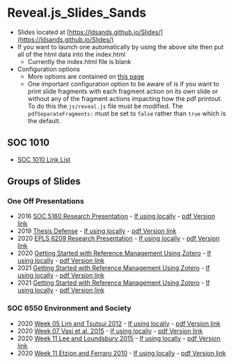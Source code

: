# Reveal.js_Slides_Sands

<!-- link to this slide [here](https://github.com/ldsands/Slides/blob/master/SlideLinks.md) -->

- Slides located at [https://ldsands.github.io/Slides/](https://ldsands.github.io/Slides/)
- If you want to launch one automatically by using the above site then put all of the html data into the index.html
    - Currently the index.html file is blank
- Configuration options
    - More options are contained on [this page](https://github.com/hakimel/reveal.js)
    - One important configuration option to be aware of is if you want to print slide fragments with each fragment action on its own slide or without any of the fragment actions impacting how the pdf printout. To do this the `js/reveal.js` file must be modified. The `pdfSeparateFragments:` must be set to `false` rather than `true` which is the default.

## SOC 1010

- [SOC 1010 Link List](https://github.com/ldsands/Slides/blob/master/SOC1010.md)

## Groups of Slides

### One Off Presentations

- 2016 [SOC 5160 Research Presentation](https://ldsands.github.io/Slides/MainSlides/OneOffPresentations/2016_12_Levi_Sands_5160_Res_Pres.html) - [If using locally](Slides/MainSlides/OneOffPresentations/2016_12_Levi_Sands_5160_Res_Pres.html) - [pdf Version link](https://ldsands.github.io/Slides/MainSlides/OneOffPresentations/2016_12_Levi_Sands_5160_Res_Pres.html?print-pdf)
- 2019 [Thesis Defense](https://ldsands.github.io/Slides/MainSlides/OneOffPresentations/Levi_Sands_Thesis_Presentation.html) - [If using locally](Slides/MainSlides/OneOffPresentations/Levi_Sands_Thesis_Presentation.html) - [pdf Version link](https://ldsands.github.io/Slides/MainSlides/OneOffPresentations/Levi_Sands_Thesis_Presentation.html?print-pdf)
- 2020 [EPLS 6209 Research Presentation](https://ldsands.github.io/Slides/MainSlides/OneOffPresentations/2020_05_Levi_Sands_EPLS_6209_Presentation.html) - [If using locally](Slides/MainSlides/OneOffPresentations/2020_05_Levi_Sands_EPLS_6209_Presentation.html) - [pdf Version link](https://ldsands.github.io/Slides/MainSlides/OneOffPresentations/2020_05_Levi_Sands_EPLS_6209_Presentation.html?print-pdf)
- 2020 [Getting Started with Reference Management Using Zotero](https://ldsands.github.io/Slides/MainSlides/OneOffPresentations/2020_09_Levi_Sands_Ref_Man_Zotero.html) - [If using locally](Slides/MainSlides/OneOffPresentations/2020_09_Levi_Sands_Ref_Man_Zotero.html) - [pdf Version link](https://ldsands.github.io/Slides/MainSlides/OneOffPresentations/2020_09_Levi_Sands_Ref_Man_Zotero.html?print-pdf)
- 2021 [Getting Started with Reference Management Using Zotero](https://ldsands.github.io/Slides/MainSlides/OneOffPresentations/2021_10_01_Levi_Sands_Ref_Man_Zotero.html) - [If using locally](Slides/MainSlides/OneOffPresentations/2021_10_01_Levi_Sands_Ref_Man_Zotero.html) - [pdf Version link](https://ldsands.github.io/Slides/MainSlides/OneOffPresentations/2021_10_01_Levi_Sands_Ref_Man_Zotero.html?print-pdf)
- 2021 [Getting Started with Reference Management Using Zotero](https://ldsands.github.io/Slides/MainSlides/OneOffPresentations/2021_10_23_Levi_Sands_SSSR_RRA_Apostate.html) - [If using locally](Slides/MainSlides/OneOffPresentations/2021_10_23_Levi_Sands_SSSR_RRA_Apostate.html) - [pdf Version link](https://ldsands.github.io/Slides/MainSlides/OneOffPresentations/2021_10_23_Levi_Sands_SSSR_RRA_Apostate.html?print-pdf)

### SOC 6550 Environment and Society

- 2020 [Week 05 Lim and Tsutsui 2012](https://ldsands.github.io/Slides/MainSlides/2020_01_SOC_6550_Environment_and_Society/WWeek_05_Lim_and_Tsutsui_2012_Levi_Sands.html) - [If using locally](Slides/MainSlides/2020_01_SOC_6550_Environment_and_Society/WWeek_05_Lim_and_Tsutsui_2012_Levi_Sands.html) - [pdf Version link](https://ldsands.github.io/Slides/MainSlides/2020_01_SOC_6550_Environment_and_Society/WWeek_05_Lim_and_Tsutsui_2012_Levi_Sands.html?print-pdf)
- 2020 [Week 07 Vasi et al. 2015](https://ldsands.github.io/Slides/MainSlides/2020_01_SOC_6550_Environment_and_Society/Week_07_Vasi_et_al_2015_Levi_Sands.html) - [If using locally](Slides/MainSlides/2020_01_SOC_6550_Environment_and_Society/Week_07_Vasi_et_al_2015_Levi_Sands.html) - [pdf Version link](https://ldsands.github.io/Slides/MainSlides/2020_01_SOC_6550_Environment_and_Society/Week_07_Vasi_et_al_2015_Levi_Sands.html?print-pdf)
- 2020 [Week 11 Lee and Loundsbury 2015](https://ldsands.github.io/Slides/MainSlides/2020_01_SOC_6550_Environment_and_Society/Week_11_Lee_and_Lounsbury_2015_Levi_Sands.html) - [If using locally](Slides/MainSlides/2020_01_SOC_6550_Environment_and_Society/Week_11_Lee_and_Lounsbury_2015_Levi_Sands.html) - [pdf Version link](https://ldsands.github.io/Slides/MainSlides/2020_01_SOC_6550_Environment_and_Society/Week_11_Lee_and_Lounsbury_2015_Levi_Sands.html?print-pdf)
- 2020 [Week 11 Etzion and Ferraro 2010](https://ldsands.github.io/Slides/MainSlides/2020_01_SOC_6550_Environment_and_Society/Week_11_Etzion_and_Ferraro_2010_Levi_Sands.html) - [If using locally](Slides/MainSlides/2020_01_SOC_6550_Environment_and_Society/Week_11_Etzion_and_Ferraro_2010_Levi_Sands.html) - [pdf Version link](https://ldsands.github.io/Slides/MainSlides/2020_01_SOC_6550_Environment_and_Society/Week_11_Etzion_and_Ferraro_2010_Levi_Sands.html?print-pdf)

<!--
### Poli Soc Comp Topics

#### 01 Theories of Power and the State

- [Theories of Power and the State](https://ldsands.github.io/Slides/MainSlides/poli_soc_comp_topics/01_theories_of_power_and_the_state.html) - [If using locally](Slides//MainSlides/poli_soc_comp_topics/01_theories_of_power_and_the_state.html) - [pdf Version link](https://ldsands.github.io/Slides//MainSlides/poli_soc_comp_topics/01_theories_of_power_and_the_state.html?print-pdf)

#### 02 Political Culture

- [Political Culture](https://ldsands.github.io/Slides/MainSlides/poli_soc_comp_topics/02_political_culture.html) - [If using locally](Slides//MainSlides/poli_soc_comp_topics/02_political_culture.html) - [pdf Version link](https://ldsands.github.io/Slides//MainSlides/poli_soc_comp_topics/02_political_culture.html?print-pdf)

#### 03 Political Economy

- [Political Economy](https://ldsands.github.io/Slides/MainSlides/poli_soc_comp_topics/03_political_economy.html) - [If using locally](Slides//MainSlides/poli_soc_comp_topics/03_political_economy.html) - [pdf Version link](https://ldsands.github.io/Slides//MainSlides/poli_soc_comp_topics/03_political_economy.html?print-pdf)

#### 04 Social Relations (Race, Immigration, Family, etc.) and Policymaking

- [Social Relations (Race, Immigration, Family, etc.) and Policymaking](https://ldsands.github.io/Slides/MainSlides/poli_soc_comp_topics/04_social_relations_race_immigration_family_etc_and_policymaking.html) - [If using locally](Slides//MainSlides/poli_soc_comp_topics/04_social_relations_race_immigration_family_etc_and_policymaking.html) - [pdf Version link](https://ldsands.github.io/Slides//MainSlides/poli_soc_comp_topics/04_social_relations_race_immigration_family_etc_and_policymaking.html?print-pdf)

#### 05 Political Participation and Voting

- [Political Participation and Voting](https://ldsands.github.io/Slides/MainSlides/poli_soc_comp_topics/05_political_participation_and_voting.html) - [If using locally](Slides//MainSlides/poli_soc_comp_topics/05_political_participation_and_voting.html) - [pdf Version link](https://ldsands.github.io/Slides//MainSlides/poli_soc_comp_topics/05_political_participation_and_voting.html?print-pdf)

#### 06 Violence and Terrorism

- [Violence and Terrorism](https://ldsands.github.io/Slides/MainSlides/poli_soc_comp_topics/06_violence_and_terrorism.html) - [If using locally](Slides//MainSlides/poli_soc_comp_topics/06_violence_and_terrorism.html) - [pdf Version link](https://ldsands.github.io/Slides//MainSlides/poli_soc_comp_topics/06_violence_and_terrorism.html?print-pdf)

#### 07 Localism, Globalization, and International Governance

- [Localism, Globalization, and International Governance](https://ldsands.github.io/Slides/MainSlides/poli_soc_comp_topics/07_localism_globalization_and_international_governance.html) - [If using locally](Slides//MainSlides/poli_soc_comp_topics/07_localism_globalization_and_international_governance.html) - [pdf Version link](https://ldsands.github.io/Slides//MainSlides/poli_soc_comp_topics/07_localism_globalization_and_international_governance.html?print-pdf)

#### 08 Social Movements and Collective Behavior

- [Social Movements and Collective Behavior](https://ldsands.github.io/Slides/MainSlides/poli_soc_comp_topics/08_social_movements_and_collective_behavior.html) - [If using locally](Slides//MainSlides/poli_soc_comp_topics/08_social_movements_and_collective_behavior.html) - [pdf Version link](https://ldsands.github.io/Slides//MainSlides/poli_soc_comp_topics/08_social_movements_and_collective_behavior.html?print-pdf)

#### 09 Authoritarianism and Democratization

- [Authoritarianism and Democratization](https://ldsands.github.io/Slides/MainSlides/poli_soc_comp_topics/09_authoritarianism_and_democratization.html) - [If using locally](Slides//MainSlides/poli_soc_comp_topics/09_authoritarianism_and_democratization.html) - [pdf Version link](https://ldsands.github.io/Slides//MainSlides/poli_soc_comp_topics/09_authoritarianism_and_democratization.html?print-pdf)

#### 10 Social Capital and Civil Society

- [Social Capital and Civil Society](https://ldsands.github.io/Slides/MainSlides/poli_soc_comp_topics/10_social_capital_and_civil_society.html) - [If using locally](Slides//MainSlides/poli_soc_comp_topics/10_social_capital_and_civil_society.html) - [pdf Version link](https://ldsands.github.io/Slides//MainSlides/poli_soc_comp_topics/10_social_capital_and_civil_society.html?print-pdf)
-->
